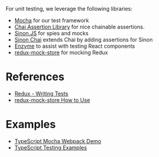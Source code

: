 For unit testing, we leverage the following libraries:

- [Mocha](http://mochajs.org/) for our test framework
- [Chai Assertion Library](http://chaijs.com/api/bdd/) for nice chainable assertions.
- [Sinon.JS](http://sinonjs.org/) for spies and mocks
- [Sinon Chai](https://github.com/domenic/sinon-chai) extends Chai by adding assertions for Sinon
- [Enzyme](http://airbnb.io/enzyme/) to assist with testing React components
- [redux-mock-store](https://github.com/arnaudbenard/redux-mock-store) for mocking Redux

# References

- [Redux - Writing Tests](http://redux.js.org/docs/recipes/WritingTests.html)
- [redux-mock-store How to Use](https://github.com/arnaudbenard/redux-mock-store#how-to-use)

# Examples

- [TypeScript Mocha Webpack Demo](https://github.com/vintem/TypescriptMochaWebpackDemo)
- [TypeScript Testing Examples](https://github.com/remojansen/TypeScriptTestingExamples)

